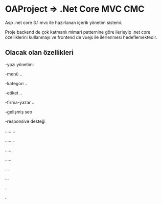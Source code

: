 # OAProject => .Net Core MVC CMC

Asp .net core 3.1 mvc ile hazırlanan içerik yönetim sistemi.

Proje backend de çok katmanlı mimari patternine göre ilerleyip .net core özelliklerini kullanmayı ve frontend de vuejs ile ilerlenmesi hedeflemektedir.


## Olacak olan özellikleri

-yazı yönetimi

-menü ..

-kategori ..

-etiket ..

-firma-yazar ..

-gelişmiş seo 

-responsive desteği

........

.......

......

.....

....

...

..

.
